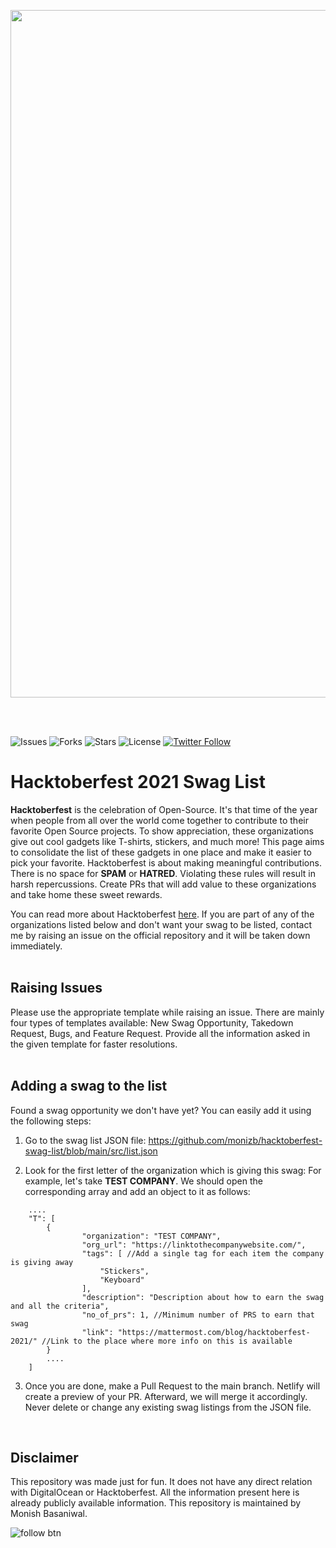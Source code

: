 <p align="center">
<img src="https://firebasestorage.googleapis.com/v0/b/board-eval-test.appspot.com/o/Add%20a%20heading.png?alt=media&token=9484a89d-c145-4dc8-9685-2ab0e8bd8bb6" width="1100"/>
 </p>
 <br>
 <br>


![Issues](https://img.shields.io/github/issues/monizb/hacktoberfest-swag-list?style=for-the-badge)  ![Forks](https://img.shields.io/github/forks/monizb/hacktoberfest-swag-list?style=for-the-badge) ![Stars](https://img.shields.io/github/stars/monizb/hacktoberfest-swag-list?style=for-the-badge) ![License](https://img.shields.io/github/license/monizb/hacktoberfest-swag-list?style=for-the-badge)
[![Twitter Follow](https://img.shields.io/twitter/follow/monishb21?color=1DA1F2&logo=twitter&style=for-the-badge)](https://twitter.com/intent/follow?original_referer=https%3A%2F%2Fgithub.com%2Fmonishb21&screen_name=monishb21)
<br>
 
# Hacktoberfest 2021 Swag List

**Hacktoberfest** is the celebration of Open-Source. It's that time of the year when people from all over the world come together to contribute to their favorite Open Source projects. To show appreciation, these organizations give out cool gadgets like T-shirts, stickers, and much more! This page aims to consolidate the list of these gadgets in one place and make it easier to pick your favorite. Hacktoberfest is about making meaningful contributions. There is no space for **SPAM** or **HATRED**. Violating these rules will result in harsh repercussions. Create PRs that will add value to these organizations and take home these sweet rewards.

You can read more about Hacktoberfest [here](https://hacktoberfest.digitalocean.com/). If you are part of any of the organizations listed below and don't want your swag to be listed, contact me by raising an issue on the official repository and it will be taken down immediately.
<br>
<br>
## Raising Issues
Please use the appropriate template while raising an issue. There are mainly four types of templates available: New Swag Opportunity, Takedown Request, Bugs, and Feature Request. Provide all the information asked in the given template for faster resolutions.
<br>
<br>
## Adding a swag to the list

Found a swag opportunity we don't have yet? You can easily add it using the following steps:

1) Go to the swag list JSON file: https://github.com/monizb/hacktoberfest-swag-list/blob/main/src/list.json

2) Look for the first letter of the organization which is giving this swag: For example, let's take **TEST COMPANY**. We should open the corresponding array and add an object to it as follows:

```
    ....
    "T": [
        {
                "organization": "TEST COMPANY",
                "org_url": "https://linktothecompanywebsite.com/",
                "tags": [ //Add a single tag for each item the company is giving away
                    "Stickers",
                    "Keyboard"
                ],
                "description": "Description about how to earn the swag and all the criteria",
                "no_of_prs": 1, //Minimum number of PRS to earn that swag
                "link": "https://mattermost.com/blog/hacktoberfest-2021/" //Link to the place where more info on this is available
        }
        ....
    ]
```

3) Once you are done, make a Pull Request to the main branch. Netlify will create a preview of your PR. Afterward, we will merge it accordingly. Never delete or change any existing swag listings from the JSON file.
<br>

## Disclaimer
This repository was made just for fun. It does not have any direct relation with DigitalOcean or Hacktoberfest. All the information present here is already publicly available information. This repository is maintained by Monish Basaniwal.

![follow btn](https://img.shields.io/github/followers/monizb?style=social)




